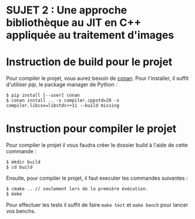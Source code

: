 
# SUJET 2 : Une approche bibliothèque au JIT en C++ appliquée au traitement d'images


# Instruction de build pour le projet

Pour compiler le projet, vous aurez besoin de [conan]. Pour l'installer, il suffit d'utiliser *pip*, le package manager de Python :

```
$ pip install [--user] conan
$ conan install .. -s compiler.cppstd=20 -s compiler.libcxx=libstdc++11 --build missing
```

# Instruction pour compiler le projet

Pour compiler le projet il vous faudra créer le dossier build à l'aide de cette commande :

```
$ mkdir build
$ cd build
```

Ensuite, pour compiler le projet, il faut executer les commandes suivantes :

```
$ cmake .. // seulement lors de la première éxécution.
$ make
```

Pour effectuer les tests il suffit de faire ``make test`` et ``make bench`` pour lancer vos benchs.

[conan]: <https://conan.io/>
